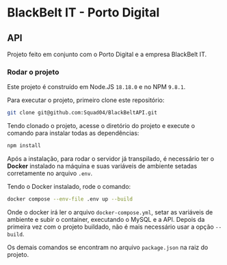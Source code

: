 # BlackBelt IT - Porto Digital

## API

Projeto feito em conjunto com o Porto Digital e a empresa BlackBelt IT.

### Rodar o projeto

Este projeto é construído em Node.JS `18.18.0` e no NPM `9.8.1`.

Para executar o projeto, primeiro clone este repositório:

```bash
git clone git@github.com:Squad04/BlackBeltAPI.git
```

Tendo clonado o projeto, acesse o diretório do projeto e execute o comando para instalar todas as dependências:

```bash
npm install
```

Após a instalação, para rodar o servidor já transpilado, é necessário ter o **Docker** instalado na máquina e suas variáveis de ambiente setadas corretamente no arquivo `.env`.

Tendo o Docker instalado, rode o comando:

```bash
docker compose --env-file .env up --build
```

Onde o docker irá ler o arquivo `docker-compose.yml`, setar as variáveis de ambiente e subir o container, executando o MySQL e a API. Depois da primeira vez com o projeto buildado, não é mais necessário usar a opção `--build`.

Os demais comandos se encontram no arquivo `package.json` na raiz do projeto.
